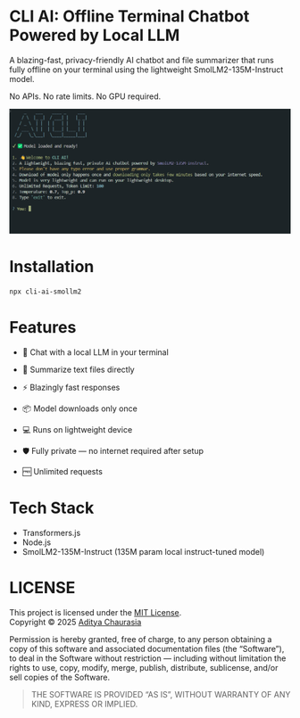# CLI AI: Offline Terminal Chatbot Powered by Local LLM

A blazing-fast, privacy-friendly AI chatbot and file summarizer that runs fully offline on your terminal using the lightweight SmolLM2-135M-Instruct model.

No APIs. No rate limits. No GPU required.

![alt text](image.png)

# Installation

```bash
npx cli-ai-smollm2
```

# Features

- 💬 Chat with a local LLM in your terminal

- 📄 Summarize text files directly

- ⚡ Blazingly fast responses

- 📦 Model downloads only once

- 💻 Runs on lightweight device

- 🛡️ Fully private — no internet required after setup

- 🆓 Unlimited requests

# Tech Stack

- Transformers.js
- Node.js
- SmolLM2-135M-Instruct (135M param local instruct-tuned model)

# LICENSE

This project is licensed under the [MIT License](./LICENSE).  
Copyright © 2025 [Aditya Chaurasia](https://aditya-chaurasia.vercel.app)

Permission is hereby granted, free of charge, to any person obtaining a copy of this software and associated documentation files (the “Software”), to deal in the Software without restriction — including without limitation the rights to use, copy, modify, merge, publish, distribute, sublicense, and/or sell copies of the Software.

> THE SOFTWARE IS PROVIDED “AS IS”, WITHOUT WARRANTY OF ANY KIND, EXPRESS OR IMPLIED.
